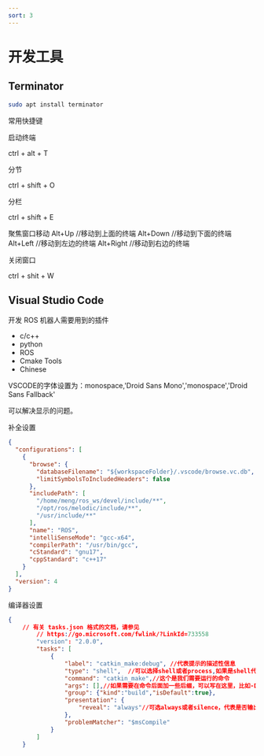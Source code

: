 ```yaml
---
sort: 3
---
```

# 开发工具



## Terminator


```bash
sudo apt install terminator
```

常用快捷键

启动终端

ctrl + alt + T

分节

ctrl + shift + O

分栏

ctrl + shift + E

聚焦窗口移动
Alt+Up                          //移动到上面的终端
Alt+Down                        //移动到下面的终端
Alt+Left                        //移动到左边的终端
Alt+Right                       //移动到右边的终端

关闭窗口

ctrl + shit + W


## Visual Studio Code

开发 ROS 机器人需要用到的插件

- c/c++
- python
- ROS
- Cmake Tools
- Chinese

VSCODE的字体设置为：monospace,'Droid Sans Mono','monospace','Droid Sans Fallback'

可以解决显示的问题。


补全设置
```json
{
  "configurations": [
    {
      "browse": {
        "databaseFilename": "${workspaceFolder}/.vscode/browse.vc.db",
        "limitSymbolsToIncludedHeaders": false
      },
      "includePath": [
        "/home/meng/ros_ws/devel/include/**",
        "/opt/ros/melodic/include/**",
        "/usr/include/**"
      ],
      "name": "ROS",
      "intelliSenseMode": "gcc-x64",
      "compilerPath": "/usr/bin/gcc",
      "cStandard": "gnu17",
      "cppStandard": "c++17"
    }
  ],
  "version": 4
}
```

编译器设置
```json
{
    // 有关 tasks.json 格式的文档，请参见
        // https://go.microsoft.com/fwlink/?LinkId=733558
        "version": "2.0.0",
        "tasks": [
            {
                "label": "catkin_make:debug", //代表提示的描述性信息
                "type": "shell",  //可以选择shell或者process,如果是shell代码是在shell里面运行一个命令，如果是process代表作为一个进程来运行
                "command": "catkin_make",//这个是我们需要运行的命令
                "args": [],//如果需要在命令后面加一些后缀，可以写在这里，比如-DCATKIN_WHITELIST_PACKAGES=“pac1;pac2”
                "group": {"kind":"build","isDefault":true},
                "presentation": {
                    "reveal": "always"//可选always或者silence，代表是否输出信息
                },
                "problemMatcher": "$msCompile"
            }
        ]
    }

```







